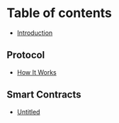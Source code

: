 # Table of contents

* [Introduction](README.md)

## Protocol

* [How It Works](protocol/howitworks.md)

## Smart Contracts

* [Untitled](smart-contracts/untitled.md)

